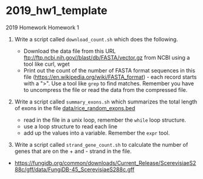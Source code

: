 # 2019_hw1_template
2019 Homework Homework 1

1. Write a script called `download_count.sh` which does the following.
   * Download the data file from this URL ftp://ftp.ncbi.nih.gov//blast/db/FASTA/vector.gz from NCBI using a tool like curl, wget
   * Print out the count of the number of FASTA format sequences in this file (https://en.wikipedia.org/wiki/FASTA_format) - each record starts with a ">". Use a tool like `grep` to find matches. Remember you have to uncompress the file or read the data from the compressed file.
   
2. Write a script called `summary_exons.sh` which summarizes the total length of exons in the file [data/rice_random_exons.bed](https://raw.githubusercontent.com/biodataprog/GEN220/master/data/rice_random_exons.bed)
   * read in the file in a unix loop, remember the `while` loop structure.
   * use a loop structure to read each line
   * add up the values into a variable. Remember the `expr` tool.
   
3. Write a script called `strand_gene_count.sh` to calculate the number of genes that are on the + and - strand in the file. 
  * https://fungidb.org/common/downloads/Current_Release/ScerevisiaeS288c/gff/data/FungiDB-45_ScerevisiaeS288c.gff
